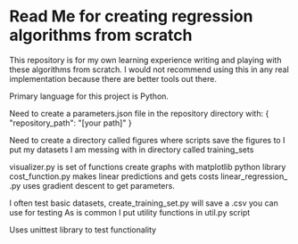 # Read Me for creating regression algorithms from scratch
This repository is for my own learning experience writing and playing with these algorithms from scratch.
I would not recommend using this in any real implementation because there are better tools out there.

Primary language for this project is Python.

Need to create a parameters.json file in the repository directory with:
    {
        "repository_path": "[your path]"
    }
    
Need to create a directory called figures where scripts save the figures to
I put my datasets I am messing with in directory called training_sets

visualizer.py is set of functions create graphs with matplotlib python library
cost_function.py makes linear predictions and gets costs
linear_regression_ .py uses gradient descent to get parameters.

I often test basic datasets, create_training_set.py will save a .csv you can use for testing
As is common I put utility functions in util.py script

Uses unittest library to test functionality